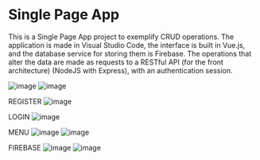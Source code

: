 # Single Page App

This is a Single Page App project to exemplify CRUD operations. The application is made in Visual Studio Code, the interface is built in Vue.js, and the database service for storing them is Firebase. The operations that alter the data are made as requests to a RESTful API (for the front architecture) (NodeJS with Express), with an authentication session.

![image](https://github.com/tgabriela/Single-Page-App/assets/108531962/e817fd37-573c-4d33-9150-162b49fc35ef)
![image](https://github.com/tgabriela/Single-Page-App/assets/108531962/1b5f78c3-efe7-4a91-8657-0d474064b6b1)

REGISTER 
![image](https://github.com/tgabriela/Single-Page-App/assets/108531962/5b705278-ce9a-4c45-9043-82f834d3d0a3)

LOGIN
![image](https://github.com/tgabriela/Single-Page-App/assets/108531962/7eaa05f8-2831-45ff-ae1d-e3268f57af34)

MENU
![image](https://github.com/tgabriela/Single-Page-App/assets/108531962/b13c741e-69ea-4a69-8793-4b153d6a1a5f)
![image](https://github.com/tgabriela/Single-Page-App/assets/108531962/d6230bd1-ac49-4aad-8b3a-a469bc77c73f)

FIREBASE
![image](https://github.com/tgabriela/Single-Page-App/assets/108531962/1be87c6a-6712-4259-8d06-219c80eda667)
![image](https://github.com/tgabriela/Single-Page-App/assets/108531962/5205ac76-db07-44a4-90e8-3c1526606726)
